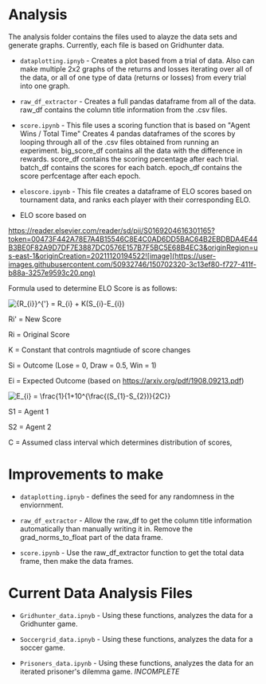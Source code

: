 # Analysis
The analysis folder contains the files used to alayze the data sets and generate graphs. Currently, each file is based on Gridhunter data.

* `dataplotting.ipnyb` - Creates a plot based from a trial of data. Also can make multiple 2x2 graphs of the returns and losses iterating over all of the data, or all of one type of data (returns or losses) from every trial into one graph.  

* `raw_df_extractor` - Creates a full pandas dataframe from all of the data. raw_df contains the column title information from the .csv files. 

* `score.ipynb` - This file uses a scoring function that is based on "Agent Wins / Total Time" Creates 4 pandas dataframes of the scores by looping through all of the .csv files obtained from running an experiment. big_score_df contains all the data with the difference in rewards. score_df contains the scoring percentage after each trial. batch_df contains the scores for each batch. epoch_df contains the score perfcentage after each epoch. 

* `eloscore.ipynb` - This file creates a dataframe of ELO scores based on tournament data, and ranks each player with their corresponding ELO.
* ELO score based on

https://reader.elsevier.com/reader/sd/pii/S0169204616301165?token=00473F442A78E7A4B15546C8E4C0AD6DD5BAC64B2EBDBDA4E44B3BE0F82A9D7DF7E3887DC0576E157B7F5BC5E68B4EC3&originRegion=us-east-1&originCreation=20211120194522![image](https://user-images.githubusercontent.com/50932746/150702320-3c13ef80-f727-411f-b88a-3257e9593c20.png)

Formula used to determine ELO Score is as follows:

<img src="https://latex.codecogs.com/svg.image?{R_{i}}^{'}&space;=&space;R_{i}&space;&plus;&space;K(S_{i}-E_{i})" title="{R_{i}}^{'} = R_{i} + K(S_{i}-E_{i})" />

Ri' = New Score

Ri = Original Score

K = Constant that controls magntiude of score changes

Si = Outcome (Lose = 0, Draw = 0.5, Win = 1)

Ei = Expected Outcome (based on https://arxiv.org/pdf/1908.09213.pdf)

<img src="https://latex.codecogs.com/png.image?\dpi{110}&space;E_{i}&space;=&space;\frac{1}{1&plus;10^{\frac{(S_{1}-S_{2})}{2C}}" title="E_{i} = \frac{1}{1+10^{\frac{(S_{1}-S_{2})}{2C}}" />

S1 = Agent 1

S2 = Agent 2

C = Assumed class interval which determines distribution of scores,

# Improvements to make

* `dataplotting.ipnyb` - defines the seed for any randomness in the enviornment.

* `raw_df_extractor` - Allow the raw_df to get the column title information automatically than manually writing it in. Remove the grad_norms_to_float part of the data frame.

* `score.ipynb` - Use the raw_df_extractor function to get the total data frame, then make the data frames.

# Current Data Analysis Files

* `Gridhunter_data.ipnyb` - Using these functions, analyzes the data for a Gridhunter game.

* `Soccergrid_data.ipnyb` - Using these functions, analyzes the data for a soccer game.

* `Prisoners_data.ipynb` - Using these functions, analyzes the data for an iterated prisoner's dilemma game. *INCOMPLETE*
